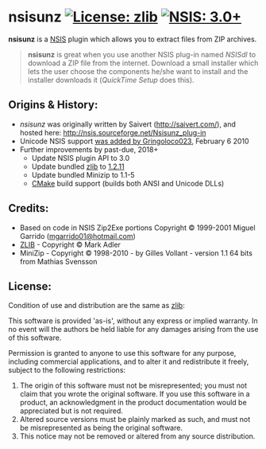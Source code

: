 # nsisunz [![License: zlib](https://img.shields.io/badge/License-zlib-blue.svg)](https://en.wikipedia.org/wiki/Zlib_License) [![NSIS: 3.0+](https://img.shields.io/badge/NSIS-3.0%2B-orange.svg)](https://en.wikipedia.org/wiki/Nullsoft_Scriptable_Install_System)

**nsisunz** is a [NSIS](https://en.wikipedia.org/wiki/Nullsoft_Scriptable_Install_System) plugin which allows you to extract files from ZIP archives.

> **nsisunz** is great when you use another NSIS plug-in named _NSISdl_ to download a ZIP file from the internet. Download a small installer which lets the user choose the components he/she want to install and the installer downloads it (_QuickTime Setup_ does this).

## Origins & History:
- _nsisunz_ was originally written by Saivert (http://saivert.com/), and hosted here: http://nsis.sourceforge.net/Nsisunz_plug-in
- Unicode NSIS support [was added by Gringoloco023](http://portableapps.com/node/21879), February 6 2010
- Further improvements by past-due, 2018+
  - Update NSIS plugin API to 3.0
  - Update bundled [zlib](https://zlib.net) to [1.2.11](https://zlib.net/ChangeLog.txt)
  - Update bundled Minizip to 1.1-5
  - [CMake](https://cmake.org) build support (builds both ANSI and Unicode DLLs)

## Credits:
- Based on code in NSIS Zip2Exe
  portions Copyright © 1999-2001 Miguel Garrido (mgarrido01@hotmail.com)
- [ZLIB](https://zlib.net) - Copyright © Mark Adler
- MiniZip - Copyright © 1998-2010 - by Gilles Vollant - version 1.1 64 bits from Mathias Svensson

## License:
Condition of use and distribution are the same as [zlib](https://en.wikipedia.org/wiki/Zlib_License):

This software is provided 'as-is', without any express or implied
warranty. In no event will the authors be held liable for any damages
arising from the use of this software.

Permission is granted to anyone to use this software for any purpose,
including commercial applications, and to alter it and redistribute it
freely, subject to the following restrictions:

1. The origin of this software must not be misrepresented; you must not
   claim that you wrote the original software. If you use this software
   in a product, an acknowledgment in the product documentation would be
   appreciated but is not required.
2. Altered source versions must be plainly marked as such, and must not be
   misrepresented as being the original software.
3. This notice may not be removed or altered from any source distribution.
